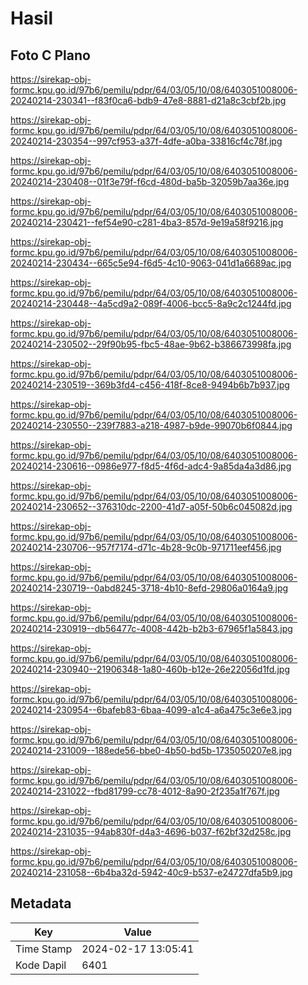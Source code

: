 # Hasil

## Foto C Plano

https://sirekap-obj-formc.kpu.go.id/97b6/pemilu/pdpr/64/03/05/10/08/6403051008006-20240214-230341--f83f0ca6-bdb9-47e8-8881-d21a8c3cbf2b.jpg

https://sirekap-obj-formc.kpu.go.id/97b6/pemilu/pdpr/64/03/05/10/08/6403051008006-20240214-230354--997cf953-a37f-4dfe-a0ba-33816cf4c78f.jpg

https://sirekap-obj-formc.kpu.go.id/97b6/pemilu/pdpr/64/03/05/10/08/6403051008006-20240214-230408--01f3e79f-f6cd-480d-ba5b-32059b7aa36e.jpg

https://sirekap-obj-formc.kpu.go.id/97b6/pemilu/pdpr/64/03/05/10/08/6403051008006-20240214-230421--fef54e90-c281-4ba3-857d-9e19a58f9216.jpg

https://sirekap-obj-formc.kpu.go.id/97b6/pemilu/pdpr/64/03/05/10/08/6403051008006-20240214-230434--665c5e94-f6d5-4c10-9063-041d1a6689ac.jpg

https://sirekap-obj-formc.kpu.go.id/97b6/pemilu/pdpr/64/03/05/10/08/6403051008006-20240214-230448--4a5cd9a2-089f-4006-bcc5-8a9c2c1244fd.jpg

https://sirekap-obj-formc.kpu.go.id/97b6/pemilu/pdpr/64/03/05/10/08/6403051008006-20240214-230502--29f90b95-fbc5-48ae-9b62-b386673998fa.jpg

https://sirekap-obj-formc.kpu.go.id/97b6/pemilu/pdpr/64/03/05/10/08/6403051008006-20240214-230519--369b3fd4-c456-418f-8ce8-9494b6b7b937.jpg

https://sirekap-obj-formc.kpu.go.id/97b6/pemilu/pdpr/64/03/05/10/08/6403051008006-20240214-230550--239f7883-a218-4987-b9de-99070b6f0844.jpg

https://sirekap-obj-formc.kpu.go.id/97b6/pemilu/pdpr/64/03/05/10/08/6403051008006-20240214-230616--0986e977-f8d5-4f6d-adc4-9a85da4a3d86.jpg

https://sirekap-obj-formc.kpu.go.id/97b6/pemilu/pdpr/64/03/05/10/08/6403051008006-20240214-230652--376310dc-2200-41d7-a05f-50b6c045082d.jpg

https://sirekap-obj-formc.kpu.go.id/97b6/pemilu/pdpr/64/03/05/10/08/6403051008006-20240214-230706--957f7174-d71c-4b28-9c0b-971711eef456.jpg

https://sirekap-obj-formc.kpu.go.id/97b6/pemilu/pdpr/64/03/05/10/08/6403051008006-20240214-230719--0abd8245-3718-4b10-8efd-29806a0164a9.jpg

https://sirekap-obj-formc.kpu.go.id/97b6/pemilu/pdpr/64/03/05/10/08/6403051008006-20240214-230919--db56477c-4008-442b-b2b3-67965f1a5843.jpg

https://sirekap-obj-formc.kpu.go.id/97b6/pemilu/pdpr/64/03/05/10/08/6403051008006-20240214-230940--21906348-1a80-460b-b12e-26e22056d1fd.jpg

https://sirekap-obj-formc.kpu.go.id/97b6/pemilu/pdpr/64/03/05/10/08/6403051008006-20240214-230954--6bafeb83-6baa-4099-a1c4-a6a475c3e6e3.jpg

https://sirekap-obj-formc.kpu.go.id/97b6/pemilu/pdpr/64/03/05/10/08/6403051008006-20240214-231009--188ede56-bbe0-4b50-bd5b-1735050207e8.jpg

https://sirekap-obj-formc.kpu.go.id/97b6/pemilu/pdpr/64/03/05/10/08/6403051008006-20240214-231022--fbd81799-cc78-4012-8a90-2f235a1f767f.jpg

https://sirekap-obj-formc.kpu.go.id/97b6/pemilu/pdpr/64/03/05/10/08/6403051008006-20240214-231035--94ab830f-d4a3-4696-b037-f62bf32d258c.jpg

https://sirekap-obj-formc.kpu.go.id/97b6/pemilu/pdpr/64/03/05/10/08/6403051008006-20240214-231058--6b4ba32d-5942-40c9-b537-e24727dfa5b9.jpg


## Metadata

| Key        | Value               |
| ---------- | ------------------- |
| Time Stamp | 2024-02-17 13:05:41 |
| Kode Dapil | 6401                |




